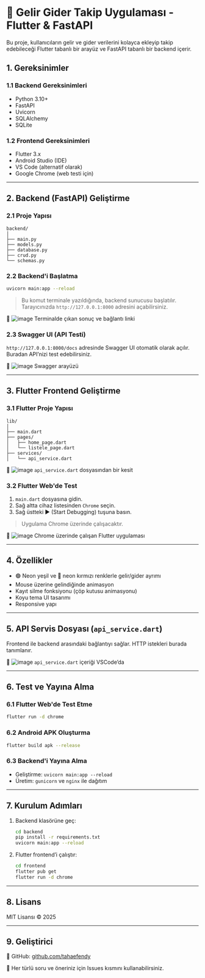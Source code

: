
# 💸 Gelir Gider Takip Uygulaması - Flutter & FastAPI

Bu proje, kullanıcıların gelir ve gider verilerini kolayca ekleyip takip edebileceği Flutter tabanlı bir arayüz ve FastAPI tabanlı bir backend içerir.

## 1. Gereksinimler

### 1.1 Backend Gereksinimleri
- Python 3.10+
- FastAPI
- Uvicorn
- SQLAlchemy
- SQLite

### 1.2 Frontend Gereksinimleri
- Flutter 3.x
- Android Studio (IDE)
- VS Code (alternatif olarak)
- Google Chrome (web testi için)

---

## 2. Backend (FastAPI) Geliştirme

### 2.1 Proje Yapısı

```
backend/
│
├── main.py
├── models.py
├── database.py
├── crud.py
└── schemas.py
```

### 2.2 Backend'i Başlatma

```bash
uvicorn main:app --reload
```

> Bu komut terminale yazıldığında, backend sunucusu başlatılır. Tarayıcınızda `http://127.0.0.1:8000` adresini açabilirsiniz.

📸 ![image](https://github.com/user-attachments/assets/fc44137c-009b-45e6-8ed7-b91bcbe6cfd0) Terminalde çıkan sonuç ve bağlantı linki

### 2.3 Swagger UI (API Testi)

`http://127.0.0.1:8000/docs` adresinde Swagger UI otomatik olarak açılır. Buradan API’nizi test edebilirsiniz.

📸 ![image](https://github.com/user-attachments/assets/1c5784f5-ed57-4016-9115-032c1dd95cd0) Swagger arayüzü

---

## 3. Flutter Frontend Geliştirme

### 3.1 Flutter Proje Yapısı

```
lib/
│
├── main.dart
├── pages/
│   ├── home_page.dart
│   └── listele_page.dart
├── services/
│   └── api_service.dart
```

📸 ![image](https://github.com/user-attachments/assets/62089ace-afbc-434d-b99e-0af7d45e2815) `api_service.dart` dosyasından bir kesit

### 3.2 Flutter Web'de Test

1. `main.dart` dosyasına gidin.
2. Sağ altta cihaz listesinden `Chrome` seçin.
3. Sağ üstteki ▶️ (Start Debugging) tuşuna basın.

> Uygulama Chrome üzerinde çalışacaktır.

📸 ![image](https://github.com/user-attachments/assets/53c76b3f-fc01-4d82-bb60-b2bccb71ed87) Chrome üzerinde çalışan Flutter uygulaması

---

## 4. Özellikler

- 🟢 Neon yeşil ve 🔴 neon kırmızı renklerle gelir/gider ayrımı
- Mouse üzerine gelindiğinde animasyon
- Kayıt silme fonksiyonu (çöp kutusu animasyonu)
- Koyu tema UI tasarımı
- Responsive yapı

---

## 5. API Servis Dosyası (`api_service.dart`)

Frontend ile backend arasındaki bağlantıyı sağlar. HTTP istekleri burada tanımlanır.

📸 ![image](https://github.com/user-attachments/assets/ebd2bc8d-c79d-4d22-bc2f-6a71a20472bc) `api_service.dart` içeriği VSCode’da

---

## 6. Test ve Yayına Alma

### 6.1 Flutter Web'de Test Etme

```bash
flutter run -d chrome
```

### 6.2 Android APK Oluşturma

```bash
flutter build apk --release
```

### 6.3 Backend'i Yayına Alma

- Geliştirme: `uvicorn main:app --reload`
- Üretim: `gunicorn` ve `nginx` ile dağıtım

---

## 7. Kurulum Adımları

1. Backend klasörüne geç:
   ```bash
   cd backend
   pip install -r requirements.txt
   uvicorn main:app --reload
   ```
2. Flutter frontend’i çalıştır:
   ```bash
   cd frontend
   flutter pub get
   flutter run -d chrome
   ```

---

## 8. Lisans

MIT Lisansı © 2025

---

## 9. Geliştirici

📌 GitHub: [github.com/tahaefendy](https://github.com/tahaefendy)

💬 Her türlü soru ve öneriniz için Issues kısmını kullanabilirsiniz.
